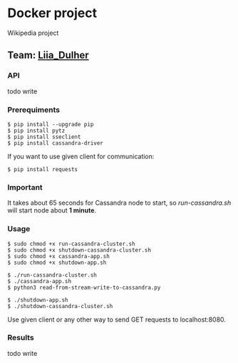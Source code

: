 # Docker project
Wikipedia project

## Team: [Liia_Dulher](https://github.com/LiiaDulher)

### API 
todo write

### Prerequiments
````
$ pip install --upgrade pip
$ pip install pytz
$ pip install sseclient
$ pip install cassandra-driver
````
If you want to use given client for communication:
````
$ pip install requests
````

### Important
It takes about 65 seconds for Cassandra node to start, so <i>run-cassandra.sh</i> will start node about <b>1 minute</b>.

### Usage
````
$ sudo chmod +x run-cassandra-cluster.sh
$ sudo chmod +x shutdown-cassandra-cluster.sh
$ sudo chmod +x cassandra-app.sh
$ sudo chmod +x shutdown-app.sh
````
````
$ ./run-cassandra-cluster.sh
$ ./cassandra-app.sh
$ python3 read-from-stream-write-to-cassandra.py
````
````
$ ./shutdown-app.sh
$ ./shutdown-cassandra-cluster.sh
````
Use given client or any other way to send GET requests to localhost:8080.
### Results
todo write
